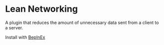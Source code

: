 # Lean Networking

A plugin that reduces the amount of unnecessary data sent from a client to a server.

Install with [BepInEx](https://valheim.thunderstore.io/package/denikson/BepInExPack_Valheim/)
